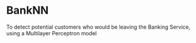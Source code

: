 # BankNN
To detect potential customers who would be leaving the Banking Service, using a Multilayer Perceptron model
